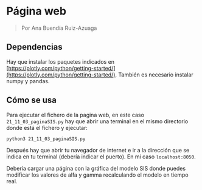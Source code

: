 # Página web
> Por Ana Buendía Ruiz-Azuaga

## Dependencias

Hay que instalar los paquetes indicados en [https://plotly.com/python/getting-started/](https://plotly.com/python/getting-started/).
También es necesario instalar numpy y pandas.

## Cómo se usa
Para ejecutar el fichero de la pagina web, en este caso `21_11_03_paginaSIS.py` hay que abrir una terminal en el mismo directorio donde está el fichero y ejecutar:

```bash
python3 21_11_03_paginaSIS.py
```

Después hay que abrir tu navegador de internet e ir a la dirección que se indica en tu terminal (debería indicar el puerto).
En mi caso `localhost:8050`.

Debería cargar una página con la gráfica del modelo SIS donde puedes modificar los valores de alfa y gamma recalculando el modelo en tiempo real.
